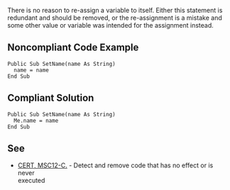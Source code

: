 
There is no reason to re-assign a variable to itself. Either this statement is redundant and should be removed, or the re-assignment is a mistake and some other value or variable was intended for the assignment instead.

## Noncompliant Code Example


    Public Sub SetName(name As String)
      name = name
    End Sub


## Compliant Solution


    Public Sub SetName(name As String)
      Me.name = name
    End Sub


## See

- [CERT, MSC12-C.](https://www.securecoding.cert.org/confluence/x/NYA5) - Detect and remove code that has no effect or is never<br>  executed

